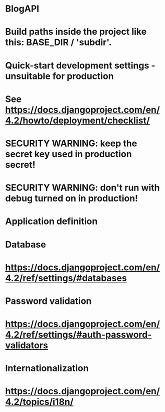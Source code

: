 # BlogAPI

# Build paths inside the project like this: BASE_DIR / 'subdir'.
# Quick-start development settings - unsuitable for production
# See https://docs.djangoproject.com/en/4.2/howto/deployment/checklist/
# SECURITY WARNING: keep the secret key used in production secret!
# SECURITY WARNING: don't run with debug turned on in production!
# Application definition

# Database
# https://docs.djangoproject.com/en/4.2/ref/settings/#databases
# Password validation
# https://docs.djangoproject.com/en/4.2/ref/settings/#auth-password-validators
# Internationalization
# https://docs.djangoproject.com/en/4.2/topics/i18n/
